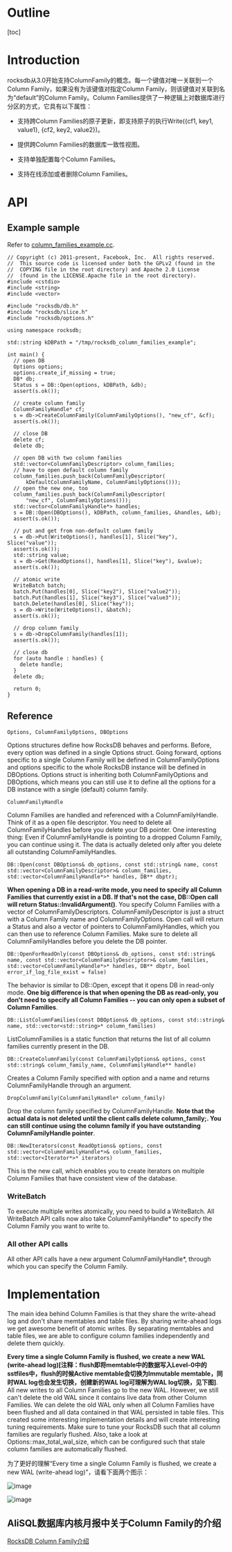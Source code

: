 # Outline
[toc]

# Introduction

rocksdb从3.0开始支持ColumnFamily的概念。每一个键值对唯一关联到一个Column Family，如果没有为该键值对指定Column Family，则该键值对关联到名为“default”的Column Family。Column Families提供了一种逻辑上对数据库进行分区的方式，它具有以下属性：

- 支持跨Column Families的原子更新，即支持原子的执行Write({cf1, key1, value1}, {cf2, key2, value2})。

- 提供跨Column Families的数据库一致性视图。

- 支持单独配置每个Column Families。

- 支持在线添加或者删除Column Families。

# API
## Example sample

Refer to [column_families_example.cc](https://github.com/facebook/rocksdb/blob/master/examples/column_families_example.cc).

```
// Copyright (c) 2011-present, Facebook, Inc.  All rights reserved.
//  This source code is licensed under both the GPLv2 (found in the
//  COPYING file in the root directory) and Apache 2.0 License
//  (found in the LICENSE.Apache file in the root directory).
#include <cstdio>
#include <string>
#include <vector>

#include "rocksdb/db.h"
#include "rocksdb/slice.h"
#include "rocksdb/options.h"

using namespace rocksdb;

std::string kDBPath = "/tmp/rocksdb_column_families_example";

int main() {
  // open DB
  Options options;
  options.create_if_missing = true;
  DB* db;
  Status s = DB::Open(options, kDBPath, &db);
  assert(s.ok());

  // create column family
  ColumnFamilyHandle* cf;
  s = db->CreateColumnFamily(ColumnFamilyOptions(), "new_cf", &cf);
  assert(s.ok());

  // close DB
  delete cf;
  delete db;

  // open DB with two column families
  std::vector<ColumnFamilyDescriptor> column_families;
  // have to open default column family
  column_families.push_back(ColumnFamilyDescriptor(
      kDefaultColumnFamilyName, ColumnFamilyOptions()));
  // open the new one, too
  column_families.push_back(ColumnFamilyDescriptor(
      "new_cf", ColumnFamilyOptions()));
  std::vector<ColumnFamilyHandle*> handles;
  s = DB::Open(DBOptions(), kDBPath, column_families, &handles, &db);
  assert(s.ok());

  // put and get from non-default column family
  s = db->Put(WriteOptions(), handles[1], Slice("key"), Slice("value"));
  assert(s.ok());
  std::string value;
  s = db->Get(ReadOptions(), handles[1], Slice("key"), &value);
  assert(s.ok());

  // atomic write
  WriteBatch batch;
  batch.Put(handles[0], Slice("key2"), Slice("value2"));
  batch.Put(handles[1], Slice("key3"), Slice("value3"));
  batch.Delete(handles[0], Slice("key"));
  s = db->Write(WriteOptions(), &batch);
  assert(s.ok());

  // drop column family
  s = db->DropColumnFamily(handles[1]);
  assert(s.ok());

  // close db
  for (auto handle : handles) {
    delete handle;
  }
  delete db;

  return 0;
}
```

## Reference

    Options, ColumnFamilyOptions, DBOptions
    
Options structures define how RocksDB behaves and performs. Before, every option was defined in a single Options struct. Going forward, options specific to a single Column Family will be defined in ColumnFamilyOptions and options specific to the whole RocksDB instance will be defined in DBOptions. Options struct is inheriting both ColumnFamilyOptions and DBOptions, which means you can still use it to define all the options for a DB instance with a single (default) column family.

    ColumnFamilyHandle
    
Column Families are handled and referenced with a ColumnFamilyHandle. Think of it as a open file descriptor. You need to delete all ColumnFamilyHandles before you delete your DB pointer. One interesting thing: Even if ColumnFamilyHandle is pointing to a dropped Column Family, you can continue using it. The data is actually deleted only after you delete all outstanding ColumnFamilyHandles.

    DB::Open(const DBOptions& db_options, const std::string& name, const std::vector<ColumnFamilyDescriptor>& column_families, std::vector<ColumnFamilyHandle*>* handles, DB** dbptr);

**When opening a DB in a read-write mode, you need to specify all Column Families that currently exist in a DB. If that's not the case, DB::Open call will return Status::InvalidArgument()**. You specify Column Families with a vector of ColumnFamilyDescriptors. ColumnFamilyDescriptor is just a struct with a Column Family name and ColumnFamilyOptions. Open call will return a Status and also a vector of pointers to ColumnFamilyHandles, which you can then use to reference Column Families. Make sure to delete all ColumnFamilyHandles before you delete the DB pointer.

    DB::OpenForReadOnly(const DBOptions& db_options, const std::string& name, const std::vector<ColumnFamilyDescriptor>& column_families, std::vector<ColumnFamilyHandle*>* handles, DB** dbptr, bool error_if_log_file_exist = false)
    
The behavior is similar to DB::Open, except that it opens DB in read-only mode. **One big difference is that when opening the DB as read-only, you don't need to specify all Column Families -- you can only open a subset of Column Families**.

    DB::ListColumnFamilies(const DBOptions& db_options, const std::string& name, std::vector<std::string>* column_families)
    
ListColumnFamilies is a static function that returns the list of all column families currently present in the DB.

    DB::CreateColumnFamily(const ColumnFamilyOptions& options, const std::string& column_family_name, ColumnFamilyHandle** handle)
    
Creates a Column Family specified with option and a name and returns ColumnFamilyHandle through an argument.

    DropColumnFamily(ColumnFamilyHandle* column_family)
    
Drop the column family specified by ColumnFamilyHandle. **Note that the actual data is not deleted until the client calls delete column_family;. You can still continue using the column family if you have outstanding ColumnFamilyHandle pointer**.

    DB::NewIterators(const ReadOptions& options, const std::vector<ColumnFamilyHandle*>& column_families, std::vector<Iterator*>* iterators)
    
This is the new call, which enables you to create iterators on multiple Column Families that have consistent view of the database.

### WriteBatch

To execute multiple writes atomically, you need to build a WriteBatch. All WriteBatch API calls now also take ColumnFamilyHandle* to specify the Column Family you want to write to.

### All other API calls

All other API calls have a new argument ColumnFamilyHandle*, through which you can specify the Column Family.

# Implementation

The main idea behind Column Families is that they share the write-ahead log and don't share memtables and table files. By sharing write-ahead logs we get awesome benefit of atomic writes. By separating memtables and table files, we are able to configure column families independently and delete them quickly.

**Every time a single Column Family is flushed, we create a new WAL (write-ahead log)[注释：flush即将memtable中的数据写入Level-0中的sstfiles中，flush的时候Active memtable会切换为Immutable memtable，同时WAL log也会发生切换，创建新的WAL log可理解为WAL log切换，见下图]**. All new writes to all Column Families go to the new WAL. However, we still can't delete the old WAL since it contains live data from other Column Families. We can delete the old WAL only when all Column Families have been flushed and all data contained in that WAL persisted in table files. This created some interesting implementation details and will create interesting tuning requirements. Make sure to tune your RocksDB such that all column families are regularly flushed. Also, take a look at Options::max_total_wal_size, which can be configured such that stale column families are automatically flushed.

为了更好的理解“Every time a single Column Family is flushed, we create a new WAL (write-ahead log)”，请看下面两个图示：

![image](http://note.youdao.com/noteshare?id=941a207aacc9bb9718ddf9867cc2ac09&sub=199997DA3BEA4C2FBAE939D81DCBF183)

![image](http://note.youdao.com/noteshare?id=1e2638f50086611bbb5f5c8a2f252ba4&sub=9378DEF7B94244FAAF65EFE5E8F0D02C)

## AliSQL数据库内核月报中关于Column Family的介绍
[RocksDB Column Family介绍](http://mysql.taobao.org/monthly/2018/06/09/)

